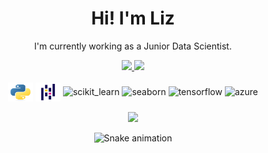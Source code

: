 <div>
  
  <h1 align="center">
    Hi! I'm Liz
  </h1>
  
  <p align="center">
    I'm currently working as a Junior Data Scientist.
  </p>

<div align="center">
  <a href="https://github.com/lizmarques">
    <img height="150em" src="https://github-readme-stats.vercel.app/api?username=lizmarques&count_private=true&include_all_commits=true&show_icons=true&title_color=d198e5&theme=dracula&hide_border=false&show_owner=true"/>
    <img height="150em" src="https://github-readme-stats.vercel.app/api/top-langs/?username=lizmarques&title_color=d198e5&theme=dracula&hide_border=false&&layout=compact"/>
  </a>
</div>

<div align="center" valign="top"><br>
  <img align="center" alt="python" height="30" width="40" src="https://raw.githubusercontent.com/devicons/devicon/master/icons/python/python-original.svg">
  <img align="center" alt="pandas" height="30" width="40" src="https://raw.githubusercontent.com/devicons/devicon/2ae2a900d2f041da66e950e4d48052658d850630/icons/pandas/pandas-original.svg">
  <img align="center" alt="scikit_learn" height="30" width="40" src="https://upload.wikimedia.org/wikipedia/commons/0/05/Scikit_learn_logo_small.svg">
  <img align="center" alt="seaborn" height="30" width="40" src="https://seaborn.pydata.org/_images/logo-mark-lightbg.svg">
  <img align="center" alt="tensorflow" height="30" width="40" src="https://www.vectorlogo.zone/logos/tensorflow/tensorflow-icon.svg">
  <img align="center" alt="azure" height="30" width="40" src="https://www.vectorlogo.zone/logos/microsoft_azure/microsoft_azure-icon.svg">
</div><br>

<div align="center">
  <a href="https://linkedin.com/in/lizmarques" target="_blank"><img src="https://img.shields.io/badge/-LinkedIn-%230077B5?style=for-the-badge&logo=linkedin&logoColor=white" target="_blank"></a> 
</div>

<div align="center">

  ![Snake animation](https://github.com/danielbped/danielbped/blob/output/github-contribution-grid-snake.svg)
